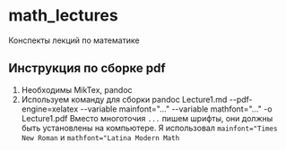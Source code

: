 # math_lectures
Конспекты лекций по математике

## Инструкция по сборке pdf
1. Необходимы MikTex, pandoc
2. Используем команду для сборки
  pandoc Lecture1.md --pdf-engine=xelatex --variable mainfont="..." --variable mathfont="..." -o Lecture1.pdf
Вместо многоточия `...` пишем шрифты, они должны быть установлены на компьютере. Я использовал `mainfont="Times New Roman` и `mathfont="Latina Modern Math`
